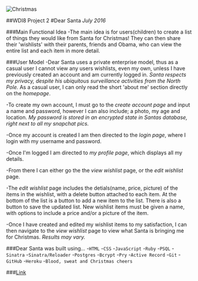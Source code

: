 ![Christmas](http://kingofwallpapers.com/christmas/christmas-019.jpg)

##WDI8 Project 2
#Dear Santa
_July 2016_

###Main Functional Idea
-The main idea is for users(children) to create a list of things they would like from Santa for Christmas! They can then share their 'wishlists' with their parents, friends and Obama, who can view the entire list and each item in more detail.

###User Model
-Dear Santa uses a private enterprise model, thus as a casual user I cannot view any users wishlists, even my own, unless I have previously created an account and am currently logged in. *Santa respects my privacy, despite his ubiquitous surveillance activities from the North Pole.* As a casual user, I can only read the short 'about me' section directly on the _homepage_.

-To create my own account, I must go to the _create account page_ and input a name and password, however I can also include; a photo, my age and location. *My password is stored in an encrypted state in Santas database, right next to all my snapchat pics.*

-Once my account is created I am then directed to the _login page_, where I login with my username and password.

-Once I'm logged I am directed to _my profile page_, which displays all my details.

-From there I can either go the the _view wishlist_ page, or the _edit wishlist_ page.

-The _edit wishlist_ page includes the detials(name, price, picture) of the items in the wishlist, with a delete button attached to each item. At the bottom of the list is a button to add a new item to the list. There is also a button to save the updated list. New wishlist items must be given a name, with options to include a price and/or a picture of the item.

-Once I have created and edited my wishlist items to my satisfaction, I can then navigate to the _view wishlist_ page to view what Santa is bringing me for Christmas. *Results may vary.*

###Dear Santa was built using...
-`HTML`
-`CSS`
-`JavaScript`
-`Ruby`
-`PSQL`
-`Sinatra`
-`Sinatra/Reloader`
-`Postgres`
-`Bcrypt`
-`Pry`
-`Active Record`
-`Git`
-`GitHub`
-`Heroku`
-`Blood, sweat and Christmas cheers`

###[Link](http://www.com)
